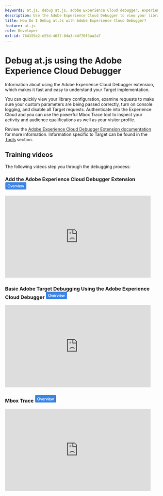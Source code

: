 ```yaml
---
keywords: at.js, debug at.js, adobe Experience Cloud debugger, experience cloud debugger, mbox trace, mbox highlight, debug, debugging, $9
description: Use the Adobe Experience Cloud Debugger to view your library configuration, examine requests, turn on console logging, disable Target call requests, and more.
title: How Do I Debug at.Js with Adobe Experience Cloud Debugger?
feature: at.js
role: Developer
exl-id: 764155e2-e55d-4637-8da3-44f70f3aa2a7
---
```

# Debug at.js using the Adobe Experience Cloud Debugger

Information about using the Adobe Experience Cloud Debugger extension, which makes it fast and easy to understand your Target implementation.

You can quickly view your library configuration, examine requests to make sure your custom parameters are being passed correctly, turn on console logging, and disable all Target requests. Authenticate into the Experience Cloud and you can use the powerful Mbox Trace tool to inspect your activity and audience qualifications as well as your visitor profile.

Review the [Adobe Experience Cloud Debugger Extension documentation](https://experienceleague.adobe.com/docs/debugger/using/experience-cloud-debugger.html) for more information. Information specific to Target can be found in the [Tools](https://experienceleague.adobe.com/docs/debugger/using/tools.html) section.

## Training videos

The following videos step you through the debugging process:

### Add the Adobe Experience Cloud Debugger Extension ![Overview badge](../../assets/overview.png)

<iframe
src="https://video.tv.adobe.com/v/23114"
frameBorder="0"
height="270"
width="480"
webkitallowfullscreen="true"
mozallowfullscreen="true"
allowFullScreen>
</iframe>

### Basic Adobe Target Debugging Using the Adobe Experience Cloud Debugger ![Overview badge](../../assets/overview.png)

<iframe
src="https://video.tv.adobe.com/v/23115"
frameBorder="0"
height="270"
width="480"
webkitallowfullscreen="true"
mozallowfullscreen="true"
allowFullScreen>
</iframe>

### Mbox Trace ![Overview badge](../../assets/overview.png)

<iframe
src="https://video.tv.adobe.com/v/23113"
frameBorder="0"
height="270"
width="480"
webkitallowfullscreen="true"
mozallowfullscreen="true"
allowFullScreen>
</iframe>
